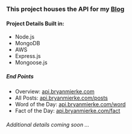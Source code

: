 ### This project houses the API for my [Blog](http://www.bryanmierke.com)

#### Project Details Built in:
* Node.js
* MongoDB
* AWS
* Express.js
* Mongoose.js

##### End Points
* Overview: [api.bryanmierke.com](api.bryanmierke.com)
* All Posts: [api.bryanmierke.com/posts](api.bryanmierke.com/[posts])
* Word of the Day: [api.bryanmierke.com/word](api.bryanmierke.com/word)
* Fact of the Day: [api.bryanmierke.com/fact](api.bryanmierke.com)

###### Additional details coming soon ...
